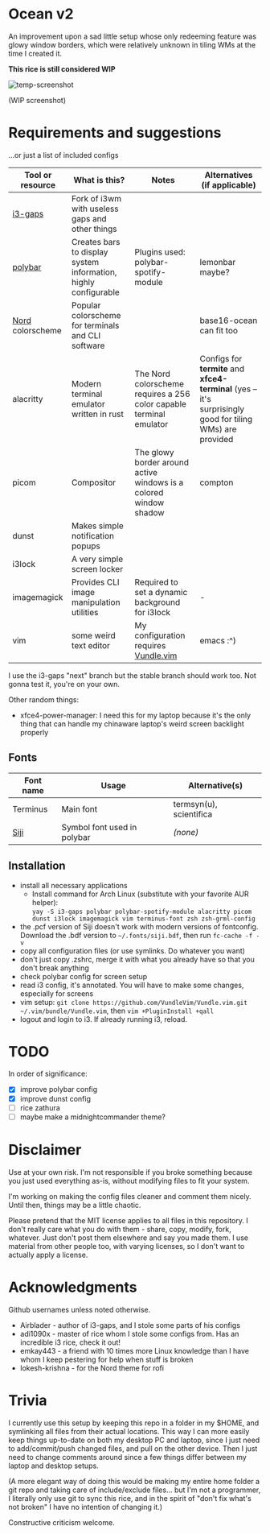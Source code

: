 # Ocean v2

An improvement upon a sad little setup whose only redeeming feature was glowy window borders, which were relatively unknown in tiling WMs at the time I created it.

**This rice is still considered WIP**

![temp-screenshot](https://imgur.com/eYRFB6M.png)

(WIP screenshot)

# Requirements and suggestions

...or just a list of included configs

| Tool or resource | What is this? | Notes | Alternatives (if applicable) |
| --- | --- | --- | --- |
| [i3-gaps](https://github.com/Airblader/i3) | Fork of i3wm with useless gaps and other things | | |
| [polybar](https://github.com/jaagr/polybar) | Creates bars to display system information, highly configurable | Plugins used: polybar-spotify-module | lemonbar maybe? |
| [Nord](https://github.com/arcticicestudio/nord) colorscheme | Popular colorscheme for terminals and CLI software | | base16-ocean can fit too |
| alacritty | Modern terminal emulator written in rust | The Nord colorscheme requires a 256 color capable terminal emulator | Configs for **termite** and **xfce4-terminal** (yes – it's surprisingly good for tiling WMs) are provided |
| picom | Compositor | The glowy border around active windows is a colored window shadow | compton |
| dunst | Makes simple notification popups | | |
| i3lock | A very simple screen locker | | |
| imagemagick | Provides CLI image manipulation utilities | Required to set a dynamic background for i3lock | - |
| vim | some weird text editor | My configuration requires [Vundle.vim](https://github.com/VundleVim/Vundle.vim) | emacs :\^) |

I use the i3-gaps "next" branch but the stable branch should work too. Not gonna test it, you're on your own.

Other random things:

- xfce4-power-manager: I need this for my laptop because it's the only thing that can handle my chinaware laptop's weird screen backlight properly

## Fonts

| Font name | Usage | Alternative(s)
| --- | --- | --- |
| Terminus | Main font | termsyn(u), scientifica |
| [Siji](https://github.com/stark/siji) | Symbol font used in polybar | *(none)* |


## Installation

- install all necessary applications
    - Install command for Arch Linux (substitute with your favorite AUR helper):  
    `yay -S i3-gaps polybar polybar-spotify-module alacritty picom dunst i3lock imagemagick vim terminus-font zsh zsh-grml-config`
- the .pcf version of Siji doesn't work with modern versions of fontconfig. Download the .bdf version to `~/.fonts/siji.bdf`, then run `fc-cache -f -v`
- copy all configuration files (or use symlinks. Do whatever you want)
- don't just copy .zshrc, merge it with what you already have so that you don't break anything
- check polybar config for screen setup
- read i3 config, it's annotated. You will have to make some changes, especially for screens
- vim setup: `git clone https://github.com/VundleVim/Vundle.vim.git ~/.vim/bundle/Vundle.vim`, then `vim +PluginInstall +qall`
- logout and login to i3. If already running i3, reload.


# TODO

In order of significance:

- [x] improve polybar config
- [x] improve dunst config
- [ ] rice zathura
- [ ] maybe make a midnightcommander theme?

# Disclaimer

Use at your own risk. I'm not responsible if you broke something because you just used everything
as-is, without modifying files to fit your system.

I'm working on making the config files cleaner and comment them nicely. Until then, things may be a little chaotic.

Please pretend that the MIT license applies to all files in this repository. I don't really care what you do
with them - share, copy, modify, fork, whatever. Just don't post them elsewhere and say you made them. I use
material from other people too, with varying licenses, so I don't want to actually apply a license.

# Acknowledgments

Github usernames unless noted otherwise.

- Airblader - author of i3-gaps, and I stole some parts of his configs
- adi1090x - master of rice whom I stole some configs from. Has an incredible i3 rice, check it out!
- emkay443 - a friend with 10 times more Linux knowledge than I have whom I keep pestering for help when stuff is broken
- lokesh-krishna - for the Nord theme for rofi

# Trivia

I currently use this setup by keeping this repo in a folder in my $HOME, and symlinking
all files from their actual locations. This way I can more easily keep things up-to-date
on both my desktop PC and laptop, since I just need to add/commit/push changed files,
and pull on the other device. Then I just need to change comments around since a few
things differ between my laptop and desktop setups.

(A more elegant way of doing this would be making
my entire home folder a git repo and taking care of include/exclude files... but I'm not a programmer,
I literally only use git to sync this rice, and in the spirit of "don't fix what's not broken"
I have no intention of changing it.)

Constructive criticism welcome.
